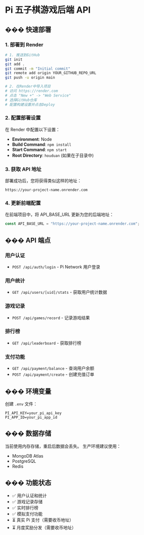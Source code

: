 # Pi 五子棋游戏后端 API

## ��� 快速部署

### 1. 部署到 Render

```bash
# 1. 推送到GitHub
git init
git add .
git commit -m "Initial commit"
git remote add origin YOUR_GITHUB_REPO_URL
git push -u origin main

# 2. 在Render中导入项目
# 访问 https://render.com
# 点击 "New +" -> "Web Service"
# 选择GitHub仓库
# 配置构建设置并点击Deploy
```

### 2. 配置部署设置

在 Render 中配置以下设置：

- **Environment**: Node
- **Build Command**: `npm install`
- **Start Command**: `npm start`
- **Root Directory**: `houduan` (如果在子目录中)

### 3. 获取 API 地址

部署成功后，您将获得类似这样的地址：

```
https://your-project-name.onrender.com
```

### 4. 更新前端配置

在前端项目中，将 API_BASE_URL 更新为您的后端地址：

```javascript
const API_BASE_URL = "https://your-project-name.onrender.com";
```

## ��� API 端点

### 用户认证

- `POST /api/auth/login` - Pi Network 用户登录

### 用户统计

- `GET /api/users/[uid]/stats` - 获取用户统计数据

### 游戏记录

- `POST /api/games/record` - 记录游戏结果

### 排行榜

- `GET /api/leaderboard` - 获取排行榜

### 支付功能

- `GET /api/payment/balance` - 查询用户余额
- `POST /api/payment/create` - 创建充值订单

## ��� 环境变量

创建 `.env` 文件：

```
PI_API_KEY=your_pi_api_key
PI_APP_ID=your_pi_app_id
```

## ��� 数据存储

当前使用内存存储，重启后数据会丢失。
生产环境建议使用：

- MongoDB Atlas
- PostgreSQL
- Redis

## ��� 功能状态

- ✅ 用户认证和统计
- ✅ 游戏记录存储
- ✅ 实时排行榜
- ✅ 模拟支付功能
- ⏳ 真实 Pi 支付（需要收币地址）
- ⏳ 月度奖励分发（需要收币地址）
